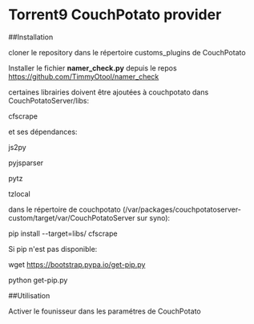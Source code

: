 Torrent9 CouchPotato provider
============================

##Installation

cloner le repository dans le répertoire customs_plugins de CouchPotato

Installer le fichier **namer_check.py** depuis le repos https://github.com/TimmyOtool/namer_check

certaines librairies doivent être ajoutées à couchpotato dans CouchPotatoServer/libs:

cfscrape

et ses dépendances:

js2py

pyjsparser

pytz

tzlocal

dans le répertoire de couchpotato (/var/packages/couchpotatoserver-custom/target/var/CouchPotatoServer sur syno):

pip install --target=libs/ cfscrape


Si pip n'est pas disponible:

wget https://bootstrap.pypa.io/get-pip.py

python get-pip.py

##Utilisation

Activer le founisseur dans les paramétres de CouchPotato
